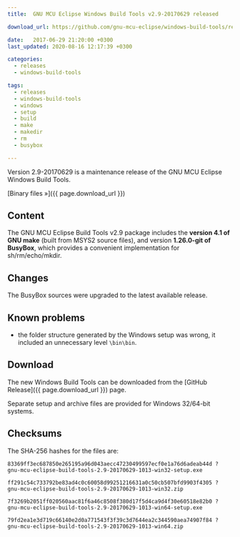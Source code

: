 ```yaml
---
title:  GNU MCU Eclipse Windows Build Tools v2.9-20170629 released

download_url: https://github.com/gnu-mcu-eclipse/windows-build-tools/releases/tag/v2.9-20170629-1013

date:   2017-06-29 21:20:00 +0300
last_updated: 2020-08-16 12:17:39 +0300

categories:
  - releases
  - windows-build-tools

tags:
  - releases
  - windows-build-tools
  - windows
  - setup
  - build
  - make
  - makedir
  - rm
  - busybox

---
```


Version 2.9-20170629 is a maintenance release of the GNU MCU Eclipse Windows Build Tools.

[Binary files »]({{ page.download_url }})

## Content

The GNU MCU Eclipse Build Tools v2.9 package includes the **version 4.1 of GNU make** (built from MSYS2 source files), and version **1.26.0-git of BusyBox**, which provides a convenient implementation for sh/rm/echo/mkdir.

## Changes

The BusyBox sources were upgraded to the latest available release.

## Known problems

* the folder structure generated by the Windows setup was wrong, it included an unnecessary level `\bin\bin`.

## Download

The new Windows Build Tools can be downloaded from the [GitHub Release]({{ page.download_url }}) page.

Separate setup and archive files are provided for Windows 32/64-bit systems.

## Checksums

The SHA-256 hashes for the files are:

```
83369ff3ec687850e265195a96d043aecc47230499597ecf0e1a76d6adeab44d ?
gnu-mcu-eclipse-build-tools-2.9-20170629-1013-win32-setup.exe

ff291c54c733792be83ad4c0c60058d99251216631a0c50cb507bfd9903f4305 ?
gnu-mcu-eclipse-build-tools-2.9-20170629-1013-win32.zip

7f3269b2051ff020560aac81f6a46c8508f380d17f5d4ca9d4f30e60518e82b0 ?
gnu-mcu-eclipse-build-tools-2.9-20170629-1013-win64-setup.exe

79fd2ea1e3d719c66140e2d0a771543f3f39c3d7644ea2c344590aea74907f84 ?
gnu-mcu-eclipse-build-tools-2.9-20170629-1013-win64.zip
```
